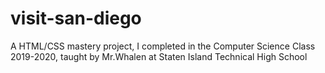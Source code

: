 # visit-san-diego
A HTML/CSS mastery project, I completed in the Computer Science Class 2019-2020, taught by Mr.Whalen at Staten Island Technical High School
